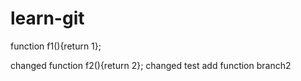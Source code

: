 # learn-git

function f1(){return 1};

changed function f2(){return 2};
changed test add function branch2
